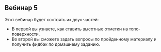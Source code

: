 ## Вебинар 5

Этот вебинар будет состоять из двух частей:

- В первой вы узнаете, как ставить высотные отметки на топо-поверхности.
- Во второй вы сможете задать вопросы по пройденному материалу и получить фидбэк по домашнему заданию.